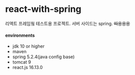 # react-with-spring

리액트 프레임웤 테스트용 프로젝트. 서버 사이드는 spring. ~~띠용용용~~

#### environments

- jdk 10 or higher
- maven
- spring 5.2.4(java config base)
- tomcat 9
- react.js 16.13.0
